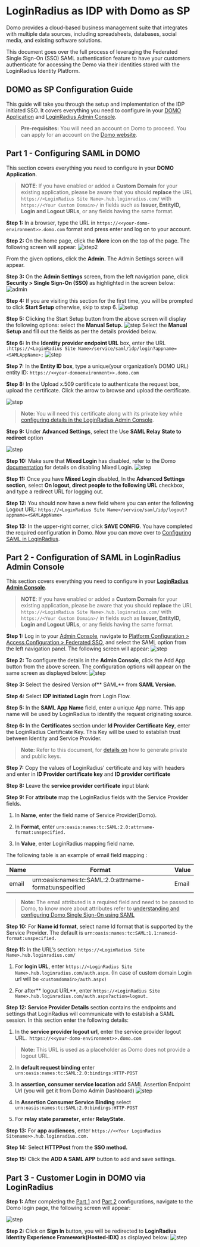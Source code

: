 # LoginRadius as IDP with Domo as SP

Domo provides a cloud-based business management suite that integrates with multiple data sources, including spreadsheets, databases, social media, and existing software solutions. 

This document goes over the full process of leveraging the Federated Single Sign-On (SSO) SAML authentication feature to have your customers authenticate for accessing the Demo via their identities stored with the LoginRadius Identity Platform. 

## DOMO as SP Configuration Guide

This guide will take you through the setup and implementation of the IDP initiated SSO. It covers everything you need to configure in your [DOMO Application](#partconfiguringsamlindomo1) and [LoginRadius Admin Console](#partconfigurationofsamlinloginradiusadminconsole2). 

>**Pre-requisites:** You will need an account on Domo to proceed. You can apply for an account on the [Domo website](https://www.domo.com/start/free?email=#/email).

## Part 1 - Configuring SAML in DOMO

This section covers everything you need to configure in your **DOMO Application**.

> **NOTE**: If you have enabled or added a **Custom Domain** for your existing application, please be aware that you should **replace** the URL `https://<LoginRadius Site Name>.hub.loginradius.com/` with `https://<Your Custom Domain>/`  in fields such as **Issuer, EntityID, Login and Logout URLs**, or any fields having the same format.

**Step 1:** In a browser, type the URL in  ```https://<<your-domo-environment>>.domo.com``` format and press enter and log on to your account.

**Step 2:** On the home page, click the **More** icon on the top of the page. 
The following screen will appear:
![step2](https://apidocs.lrcontent.com/images/Domo1_198625edfee40907985.68537091.png "step2")

From the given options, click the **Admin.** The Admin Settings screen will appear.

**Step 3:** On the **Admin Settings** screen, from the left navigation pane, click **Security > Single Sign-On (SSO)** as highlighted in the screen below:
![admin](https://apidocs.lrcontent.com/images/Domo2_134925edfeec0302850.57752864.png "settings")

**Step 4:** If you are visiting this section for the first time, you will be prompted to click **Start Setup** otherwise, skip to step 6. 
![setup](https://apidocs.lrcontent.com/images/Single-Sign-On-Wizard_181815c53776fb177c2-07778600_55855edfefd8400786.33779589.png "startup")

**Step 5:** Clicking the Start Setup button from the above screen will display the following options: select the **Manual Setup.**
![step](https://apidocs.lrcontent.com/images/domo5_276505edfefa47ae1b0.90285469.png "step")
Select the **Manual Setup** and fill out the fields as per the details provided below.

**Step 6:** In the **Identity provider endpoint URL** box, enter the URL ```:https://<LoginRadius Site Name>/service/saml/idp/login?appname=<SAMLAppName>;```
![step](https://apidocs.lrcontent.com/images/domo3_181055edfef01ed04f8.99702721.png "step")

**Step 7:** In the **Entity ID box**, type a unique(your organization’s DOMO URL) entity ID: ```https://<<your-domoenvironment>>.domo.com```

**Step 8:** In the Upload x.509 certificate to authenticate the request box, upload the certificate. Click the arrow to browse and upload the certificate.

![step](https://apidocs.lrcontent.com/images/domo8_21325edff4cd59f0a7.41212569.png "step")


>**Note:** You will need this certificate along with its private key while [configuring details in the LoginRadius Admin Console](#partconfigurationofsamlinloginradiusadminconsole2).

**Step 9:** Under **Advanced Settings**, select the Use **SAML Relay State to redirect** option

![step](https://apidocs.lrcontent.com/images/domo-9_271785edff573a57176.17310760.png "step")

**Step 10:** Make sure that **Mixed Login** has disabled, refer to the Domo [documentation](https://knowledge.domo.com/Administer/Implementing_Single_Sign-On/01Understanding_and_Configuring_Domo_Single_Sign-On_Using_SAML) for details on disabling Mixed Login.
![step](https://apidocs.lrcontent.com/images/domo10_156125edfffbf5ef533.26739098.png "step")

**Step 11:** Once you have **Mixed Login** disabled, In the **Advanced Settings section,** select **On logout, direct people to the following URL** checkbox, and type a redirect URL for logging out. 

**Step 12:** You should now have a new field where you can enter the following Logout URL: ```https://<LoginRadius Site Name>/service/saml/idp/logout?appname=<SAMLAppName>```

**Step 13:** In the upper-right corner, click **SAVE CONFIG**. 
You have completed the required configuration in Domo. Now you can move over to [Configuring SAML in LoginRadius](#partconfigurationofsamlinloginradiusadminconsole2).

## Part 2 - Configuration of SAML in LoginRadius Admin Console

This section covers everything you need to configure in your [**LoginRadius Admin Console**](https://adminconsole.loginradius.com/platform-configuration/access-configuration/federated-sso/saml).

> **NOTE**: If you have enabled or added a **Custom Domain** for your existing application, please be aware that you should **replace** the URL `https://<LoginRadius Site Name>.hub.loginradius.com/` with `https://<Your Custom Domain>/`  in fields such as **Issuer, EntityID, Login and Logout URLs**, or any fields having the same format.

**Step 1:** Log in to your [Admin Console](https://adminconsole.loginradius.com/), navigate to [Platform Configuration > Access Configuration > Federated SSO](https://adminconsole.loginradius.com/platform-configuration/access-configuration/federated-sso/saml), and select the SAML option from the left navigation panel.
The following screen will appear:
![step](https://apidocs.lrcontent.com/images/domo12_118315ee00d3d37caf6.89441810.png "step")

**Step 2:** To configure the details in the **Admin Console**, click the Add App button from the above screen. 
The configuration options will appear on the same screen as displayed below:
![step](https://apidocs.lrcontent.com/images/domo-13_259535ee01f66aa3454.17393706.png "step")

**Step 3:** Select the desired Version of** SAML** from **SAML Version.**

**Step 4:** Select **IDP initiated Login** from Login Flow.

**Step 5:** In the **SAML App Name** field, enter a unique App name. This app name will be used by LoginRadius to identify the request originating source.

**Step 6:** In the **Certificates** section under **Id Provider Certificate Key**, enter the LoginRadius Certificate Key. This Key will be used to establish trust between Identity and Service Provider.

>**Note:** Refer to this document, for [details on](/single-sign-on/concept/saml-miscellaneous/certificate/) how to generate private and public keys.

**Step 7:** Copy the values of LoginRadius' certificate and key with headers and enter in **ID Provider certificate key** and **ID provider certificate**

**Step 8:** Leave the **service provider certificate** input blank 

**Step 9:** For **attribute** map the LoginRadius fields with the Service Provider fields.

   1.   In **Name**, enter the field name of Service Provider(Domo).

   2.   In **Format**, enter  ```urn:oasis:names:tc:SAML:2.0:attrname-format:unspecified.```

   3.   In **Value**, enter LoginRadius mapping field name.

The following table is an example of email field mapping : 

|Name|Format|Value|
|-------|---------|-------|
|email|urn:oasis:names:tc:SAML:2.0:attrname-format:unspecified| Email|

>**Note:** The email attributed is a required field and need to be passed to Domo, to know more about attributes refer to [understanding and configuring Domo Single Sign-On using SAML](https://knowledge.domo.com/Administer/Implementing_Single_Sign-On/01Understanding_and_Configuring_Domo_Single_Sign-On_Using_SAML)


**Step 10:** For **Name id format**, select name Id format that is supported by the Service Provider. The default is ```urn:oasis:names:tc:SAML:1.1:nameid-format:unspecified.```

**Step 11:** In the URL’s section: ```https://<LoginRadius Site Name>.hub.loginradius.com/```


1. For  **login URL**, enter  ```https://<LoginRadius Site Name>.hub.loginradius.com/auth.aspx```.  (In case of custom domain Login url will be ```<customdomain>/auth.aspx)```

2. For after** logout URL**, enter ```https://<LoginRadius Site Name>.hub.loginradius.com/auth.aspx?action=logout.```

**Step 12:** **Service Provider Details** section contains the endpoints and settings that LoginRadius will communicate with to establish a SAML session. In this section enter the following details:

1. In the **service provider logout url**, enter the service provider logout URL.``` https://<<your-domo-environment>>.domo.com```

 >**Note:** This URL is used as a placeholder as Domo does not provide a logout URL.

2. In  **default request binding** enter ```urn:oasis:names:tc:SAML:2.0:bindings:HTTP-POST```

3. In **assertion, consumer service location** add SAML Assertion Endpoint Url (you will get it from Domo Admin Dashboard)
![step](https://apidocs.lrcontent.com/images/domo14_19195ee02492a33cf9.12228638.png "step")

4. In **Assertion Consumer Service Binding**   select ```urn:oasis:names:tc:SAML:2.0:bindings:HTTP-POST```

5. For **relay state parameter**, enter **RelayState.**


**Step 13:** For **app audiences**, enter ```https://<<Your LoginRadius Sitename>>.hub.loginradius.com.```

**Step 14:** Select **HTTPPost** from  the **SSO method.**

**Step 15:** Click the **ADD A SAML APP** button to add and save settings.

## Part 3 - Customer Login in DOMO via LoginRadius

**Step 1:** After completing the [Part 1](#partconfiguringsamlindomo1) and [Part 2](#partconfigurationofsamlinloginradiusadminconsole2)  configurations, navigate to the Domo login page, the following screen will appear:

![step](https://apidocs.lrcontent.com/images/domo15_209315ee025f715f3c6.79160587.png "step")

**Step 2:** Click on **Sign In** button, you will be redirected to **LoginRadius Identity Experience Framework(Hosted-IDX)** as displayed below:
![step](https://apidocs.lrcontent.com/images/domo16_27645ee0267b2ceee4.75744861.png "step")











